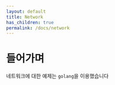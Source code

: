 ```yaml
---
layout: default
title: Network
has_children: true
permalink: /docs/network
---
```


# 들어가며
네트워크에 대한 예제는 `golang`을 이용했습니다

